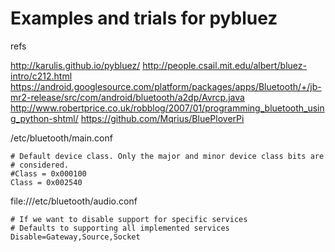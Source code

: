 
# Examples and trials for pybluez

refs

http://karulis.github.io/pybluez/
http://people.csail.mit.edu/albert/bluez-intro/c212.html
https://android.googlesource.com/platform/packages/apps/Bluetooth/+/jb-mr2-release/src/com/android/bluetooth/a2dp/Avrcp.java
http://www.robertprice.co.uk/robblog/2007/01/programming_bluetooth_using_python-shtml/
https://github.com/Mqrius/BluePloverPi

/etc/bluetooth/main.conf
```
# Default device class. Only the major and minor device class bits are
# considered.
#Class = 0x000100
Class = 0x002540
```

file:///etc/bluetooth/audio.conf
```
# If we want to disable support for specific services
# Defaults to supporting all implemented services
Disable=Gateway,Source,Socket
```

